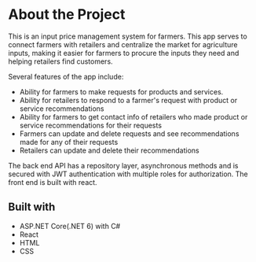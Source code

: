# About the Project

This is an input price management system for farmers. 
This app serves to connect farmers with retailers and centralize the market for agriculture inputs, making it easier for 
farmers to procure the inputs they need and helping retailers find customers.

Several features of the app include:
  * Ability for farmers to make requests for products and services.
  * Ability for retailers to respond to a farmer's request with product or service recommendations
  * Ability for farmers to get contact info of retailers who made product or service recommendations for their requests
  * Farmers can update and delete requests and see recommendations made for any of their requests
  * Retailers can update and delete their recommendations

The back end API has a repository layer, asynchronous methods and is secured with JWT authentication with multiple roles for authorization.
The front end is built with react.

## Built with
  * ASP.NET Core(.NET 6) with C#
  * React
  * HTML
  * CSS


